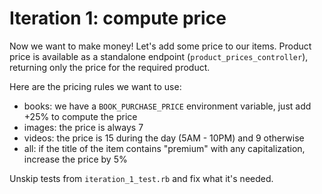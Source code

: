 # Iteration 1: compute price

Now we want to make money! Let's add some price to our items.
Product price is available as a standalone endpoint (`product_prices_controller`), returning only the price for the required product.

Here are the pricing rules we want to use:

- books: we have a `BOOK_PURCHASE_PRICE` environment variable, just add +25% to compute the price
- images: the price is always 7
- videos: the price is 15 during the day (5AM - 10PM) and 9 otherwise
- all: if the title of the item contains "premium" with any capitalization, increase the price by 5%

Unskip tests from `iteration_1_test.rb` and fix what it's needed.
